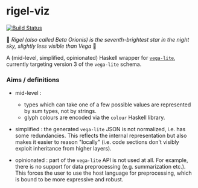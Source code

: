 # rigel-viz

[![Build Status](https://travis-ci.org/ocramz/rigel-viz.png)](https://travis-ci.org/ocramz/rigel-viz)

:star2: *Rigel (also called Beta Orionis) is the seventh-brightest star in the night sky, slightly less visible than Vega* :star2:

A (mid-level, simplified, opinionated) Haskell wrapper for [`vega-lite`](https://vega.github.io/vega-lite/), currently targeting version 3 of the `vega-lite` schema.

### Aims / definitions

* mid-level :
  * types which can take one of a few possible values are represented by sum types, not by strings.
  * glyph colours are encoded via the `colour` Haskell library.

* simplified : the generated `vega-lite` JSON is not normalized, i.e. has some redundancies. This reflects the internal representation but also makes it easier to reason "locally" (i.e. code sections don't visibly exploit inheritance from higher layers).

* opinionated : part of the `vega-lite` API is not used at all. For example, there is no support for data preprocessing (e.g. summarization etc.). This forces the user to use the host language for preprocessing, which is bound to be more expressive and robust.

